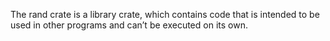 The rand crate is a library crate, which contains code that is intended to be used in other programs and can’t be executed on its own.

